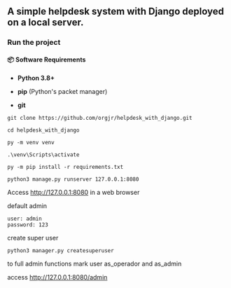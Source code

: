 ## A simple helpdesk system with Django deployed on a local server.

### Run the project

#### 📦 Software Requirements

- **Python 3.8+**
    
- **pip** (Python's packet manager)
    
- **git**

```
git clone https://github.com/orgjr/helpdesk_with_django.git

cd helpdesk_with_django

py -m venv venv 

.\venv\Scripts\activate

py -m pip install -r requirements.txt

python3 manage.py runserver 127.0.0.1:8080
```

Access http://127.0.0.1:8080 in a web browser


default admin
```
user: admin
password: 123
```

create super user
```
python3 manager.py createsuperuser
```

to full admin functions mark user as_operador and as_admin

access http://127.0.0.1:8080/admin
